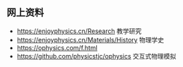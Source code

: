 
## 网上资料

- https://enjoyphysics.cn/Research
教学研究
- https://enjoyphysics.cn/Materials/History
物理学史
- https://ophysics.com/f.html
- https://github.com/physicstjc/ophysics
交互式物理模拟

